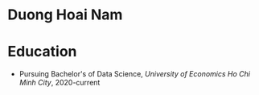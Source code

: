 # Duong Hoai Nam

# Education
* Pursuing Bachelor's of Data Science, *University of Economics Ho Chi Minh City*, 2020-current 


